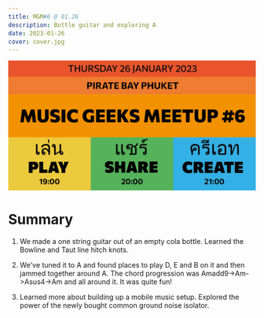 ```yaml
---
title: MGM#6 @ 01.26
description: Bottle guitar and exploring A
date: 2023-01-26
cover: cover.jpg
---
```


![Cover](./MGM6.png)

<youtube-embed video="CEcb7Ya6vFY" />

# Summary

1. We made a one string guitar out of an empty cola bottle. Learned the Bowline and Taut line hitch knots.

2. We've tuned it to A and found places to play D, E and B on it and then jammed together around A. The chord progression was Amadd9->Am->Asus4->Am and all around it. It was quite fun!

3. Learned more about building up a mobile music setup. Explored the power of the newly bought common ground noise isolator.

<youtube-embed video="S8UT1iEj_p4" />

